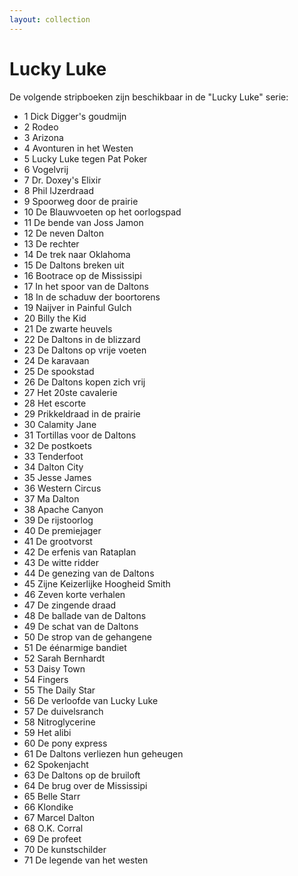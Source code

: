 ```yaml
---
layout: collection
---
```


# Lucky Luke

De volgende stripboeken zijn beschikbaar in de "Lucky Luke" serie:

- 1 Dick Digger's goudmijn
- 2 Rodeo
- 3 Arizona
- 4 Avonturen in het Westen
- 5 Lucky Luke tegen Pat Poker
- 6 Vogelvrij
- 7 Dr. Doxey's Elixir
- 8 Phil IJzerdraad
- 9 Spoorweg door de prairie
- 10 De Blauwvoeten op het oorlogspad
- 11 De bende van Joss Jamon
- 12 De neven Dalton
- 13 De rechter
- 14 De trek naar Oklahoma
- 15 De Daltons breken uit
- 16 Bootrace op de Mississipi
- 17 In het spoor van de Daltons
- 18 In de schaduw der boortorens
- 19 Naijver in Painful Gulch
- 20 Billy the Kid
- 21 De zwarte heuvels
- 22 De Daltons in de blizzard
- 23 De Daltons op vrije voeten
- 24 De karavaan
- 25 De spookstad
- 26 De Daltons kopen zich vrij
- 27 Het 20ste cavalerie
- 28 Het escorte
- 29 Prikkeldraad in de prairie
- 30 Calamity Jane
- 31 Tortillas voor de Daltons
- 32 De postkoets
- 33 Tenderfoot
- 34 Dalton City
- 35 Jesse James
- 36 Western Circus
- 37 Ma Dalton
- 38 Apache Canyon
- 39 De rijstoorlog
- 40 De premiejager
- 41 De grootvorst
- 42 De erfenis van Rataplan
- 43 De witte ridder
- 44 De genezing van de Daltons
- 45 Zijne Keizerlijke Hoogheid Smith
- 46 Zeven korte verhalen
- 47 De zingende draad
- 48 De ballade van de Daltons
- 49 De schat van de Daltons
- 50 De strop van de gehangene
- 51 De éénarmige bandiet
- 52 Sarah Bernhardt
- 53 Daisy Town
- 54 Fingers
- 55 The Daily Star
- 56 De verloofde van Lucky Luke
- 57 De duivelsranch
- 58 Nitroglycerine
- 59 Het alibi
- 60 De pony express
- 61 De Daltons verliezen hun geheugen
- 62 Spokenjacht
- 63 De Daltons op de bruiloft
- 64 De brug over de Mississipi
- 65 Belle Starr
- 66 Klondike
- 67 Marcel Dalton
- 68 O.K. Corral
- 69 De profeet
- 70 De kunstschilder
- 71 De legende van het westen
